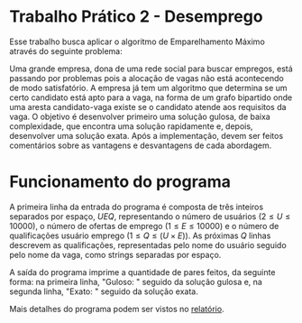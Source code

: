 # Trabalho Prático 2 - Desemprego
Esse trabalho busca aplicar o algoritmo de Emparelhamento Máximo através do seguinte problema:

Uma grande empresa, dona de uma rede social para buscar empregos, está passando por problemas pois a alocação de vagas não está acontecendo de modo satisfatório. A empresa já tem um algoritmo que determina se um certo candidato está apto para a vaga, na forma de um grafo bipartido onde uma aresta candidato-vaga existe se o candidato atende aos requisitos da vaga. O objetivo é desenvolver primeiro uma solução gulosa, de baixa complexidade, que encontra uma solução rapidamente e, depois, desenvolver uma solução exata. Após a implementação, devem ser feitos comentários sobre as vantagens e desvantagens de cada abordagem.

# Funcionamento do programa
A primeira linha da entrada do programa é composta de três inteiros separados por espaço, $U E Q$, representando o número de usuários ($2\leq U \leq 10000$), o número de ofertas de emprego ($1\leq E \leq 10000$) e o número de qualificações usuário emprego ($1\leq Q \leq (U\times E)$). As próximas $Q$ linhas descrevem as qualificações, representadas pelo nome do usuário seguido pelo nome da vaga, como strings separadas por espaço.

A saída do programa imprime a quantidade de pares feitos, da seguinte forma: na primeira linha, "Guloso: " seguido da solução gulosa e, na segunda linha, "Exato: " seguido da solução exata.

Mais detalhes do programa podem ser vistos no [relatório](relatorio.pdf).